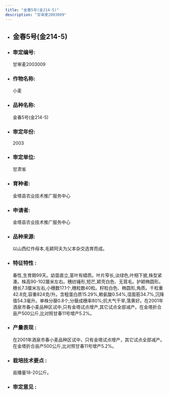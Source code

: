 ```yaml
---
title: "金春5号(金214-5)"
description: "甘审麦2003009"
---
```

* ## 金春5号(金214-5)
* ###  审定编号:  
   甘审麦2003009

*  ### 作物名称:  
   小麦

*   ###  品种名称: 
    金春5号(金214-5)

*   ### 审定年份: 
    2003

*   ### 审定单位:  
    甘肃省

*   ### 育种者:  
    金塔县农业技术推广服务中心

*   ### 申请者:  
    金塔县农业技术推广服务中心

*   ### 品种来源:  
    以山西红作母本,毛颖阿夫为父本杂交选育而成。

*   ### 特征特性 : 
    春性,生育期99天。幼苗直立,茎叶有蜡质。叶片窄长,淡绿色,叶相下披,株型紧凑。株高90-102厘米左右。穗纺锤形,短芒,颖壳白色、无茸毛。护颖椭圆形。穗长7.3厘米左右,小穗数17.1个,穗粒数40粒。籽粒白色、椭圆形,角质。千粒重42.8克,容重824克/升。含粗蛋白质15.29%,赖氨酸0.54%,湿面筋34.7%,沉降值54.3毫升。单株分蘖0.8个,分蘖成穗率80%;抗大气干旱,落黄好。在2001年酒泉市春小麦品种区试中,只有金塔试点增产,其它试点全部减产。在金塔折合亩产500公斤,比对照甘春11号增产5.2%。

*   ### 产量表现 : 
    在2001年酒泉市春小麦品种区试中，只有金塔试点增产，其它试点全部减产。在金塔折合亩产500公斤,比对照甘春11号增产5.2%。

*   ### 栽培技术要点 : 
    亩播量18-20公斤。

*   ### 审定意见 : 
    
